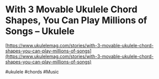 # With 3 Movable Ukulele Chord Shapes, You Can Play Millions of Songs – Ukulele

[https://www.ukulelemag.com/stories/with-3-movable-ukulele-chord-shapes-you-can-play-millions-of-songs](https://www.ukulelemag.com/stories/with-3-movable-ukulele-chord-shapes-you-can-play-millions-of-songs)

#ukulele #chords #Music 